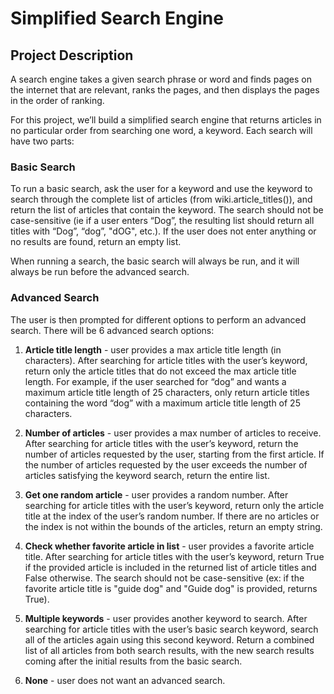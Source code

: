 
# Simplified Search Engine

## Project Description

A search engine takes a given search phrase or word and finds pages on the internet that are relevant, ranks the pages, and then displays the pages in the order of ranking.

For this project, we’ll build a simplified search engine that returns articles in no particular order from searching one word, a keyword. Each search will have two parts:

### Basic Search

To run a basic search, ask the user for a keyword and use the keyword to search through the complete list of articles (from wiki.article_titles()), and return the list of articles that contain the keyword. The search should not be case-sensitive (ie if a user enters “Dog”, the resulting list should return all titles with “Dog”, “dog”, "dOG", etc.). If the user does not enter anything or no results are found, return an empty list.

When running a search, the basic search will always be run, and it will always be run before the advanced search.

### Advanced Search

The user is then prompted for different options to perform an advanced search. There will be 6 advanced search options:

1. **Article title length** - user provides a max article title length (in characters). After searching for article titles with the user’s keyword, return only the article titles that do not exceed the max article title length. For example, if the user searched for “dog” and wants a maximum article title length of 25 characters, only return article titles containing the word “dog” with a maximum article title length of 25 characters.

2. **Number of articles** - user provides a max number of articles to receive. After searching for article titles with the user’s keyword, return the number of articles requested by the user, starting from the first article. If the number of articles requested by the user exceeds the number of articles satisfying the keyword search, return the entire list.

3. **Get one random article** - user provides a random number. After searching for article titles with the user’s keyword, return only the article title at the index of the user’s random number. If there are no articles or the index is not within the bounds of the articles, return an empty string.

4. **Check whether favorite article in list** - user provides a favorite article title. After searching for article titles with the user’s keyword, return True if the provided article is included in the returned list of article titles and False otherwise. The search should not be case-sensitive (ex: if the favorite article title is "guide dog" and "Guide dog" is provided, returns True).

5. **Multiple keywords** - user provides another keyword to search. After searching for article titles with the user’s basic search keyword, search all of the articles again using this second keyword. Return a combined list of all articles from both search results, with the new search results coming after the initial results from the basic search.

6. **None** - user does not want an advanced search.
